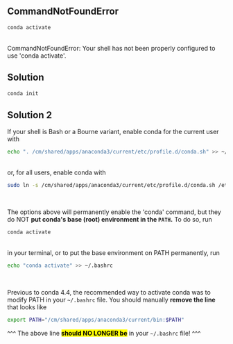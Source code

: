 ## CommandNotFoundError

```sh
conda activate
```

<br>
CommandNotFoundError: Your shell has not been properly configured to use 'conda activate'.

## Solution

```sh
conda init
```

## Solution 2

If your shell is Bash or a Bourne variant, enable conda for the current user with

```sh
echo ". /cm/shared/apps/anaconda3/current/etc/profile.d/conda.sh" >> ~/.bashrc
```

<br>
or, for all users, enable conda with

```sh
sudo ln -s /cm/shared/apps/anaconda3/current/etc/profile.d/conda.sh /etc/profile.d/conda.sh
```

<br>

The options above will permanently enable the 'conda' command, but they do NOT
**put conda's base (root) environment in the `PATH`.**  To do so, run

```sh
conda activate
```

<br>
in your terminal, or to put the base environment on PATH permanently, run

```sh
echo "conda activate" >> ~/.bashrc
```

<br>

Previous to conda 4.4, the recommended way to activate conda was to modify PATH in
your `~/.bashrc` file.  You should manually **remove the line** that looks like

```sh
export PATH="/cm/shared/apps/anaconda3/current/bin:$PATH"
```

^^^ The above line <mark>**should NO LONGER be**</mark> in your `~/.bashrc` file! ^^^

<br>
